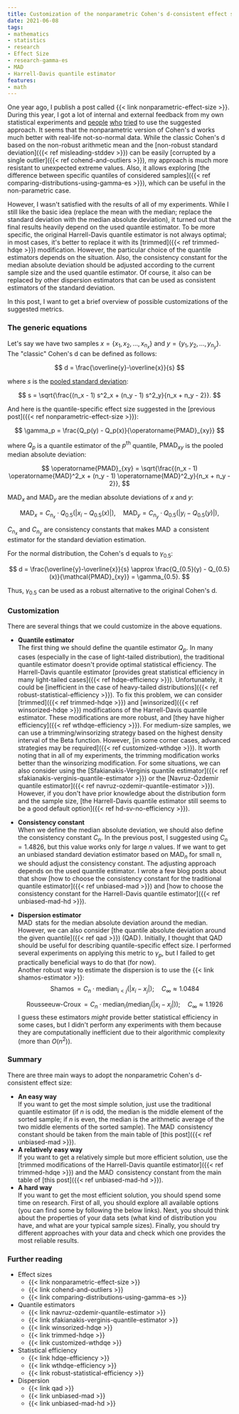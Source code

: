 ```yaml
---
title: Customization of the nonparametric Cohen's d-consistent effect size
date: 2021-06-08
tags:
- mathematics
- statistics
- research
- Effect Size
- research-gamma-es
- MAD
- Harrell-Davis quantile estimator
features:
- math
---
```


One year ago, I publish a post called {{< link nonparametric-effect-size >}}.
During this year, I got a lot of internal and external feedback from
  my own statistical experiments and
  [people](https://twitter.com/ViljamiSairanen/status/1400457118340108293)
  [who](https://sherbold.github.io/autorank/autorank/)
  [tried](https://github.com/Ramon-Diaz/Thesis-Project/blob/85df6b11050c7e05c4394d873585f701a7e3f32e/_util.py#L100)
  to use the suggested approach.
It seems that the nonparametric version of Cohen's d works much better with real-life not-so-normal data.
While the classic Cohen's d based on
  the non-robust arithmetic mean and
  the [non-robust standard deviation]({{< ref misleading-stddev >}})
  can be easily [corrupted by a single outlier]({{< ref cohend-and-outliers >}}),
  my approach is much more resistant to unexpected extreme values.
Also, it allows exploring
  [the difference between specific quantiles of considered samples]({{< ref comparing-distributions-using-gamma-es >}}),
  which can be useful in the non-parametric case.

However, I wasn't satisfied with the results of all of my experiments.
While I still like the basic idea
  (replace the mean with the median; replace the standard deviation with the median absolute deviation),
  it turned out that the final results heavily depend on the used quantile estimator.
To be more specific, the original Harrell-Davis quantile estimator is not always optimal;
  in most cases, it's better to replace it with its [trimmed]({{< ref trimmed-hdqe >}}) modification.
However, the particular choice of the quantile estimators depends on the situation.
Also, the consistency constant for the median absolute deviation
  should be adjusted according to the current sample size and the used quantile estimator.
Of course, it also can be replaced by other dispersion estimators
  that can be used as consistent estimators of the standard deviation.

In this post, I want to get a brief overview of possible customizations of the suggested metrics.

<!--more-->

### The generic equations

Let's say we have two samples $x = \{ x_1, x_2, \ldots, x_{n_x} \}$ and $y = \{ y_1, y_2, \ldots, y_{n_y} \}$.
The "classic" Cohen's d can be defined as follows:

$$
d = \frac{\overline{y}-\overline{x}}{s}
$$

where $s$ is the [pooled standard deviation](https://en.wikipedia.org/wiki/Pooled_standard_deviation):

$$
s = \sqrt{\frac{(n_x - 1) s^2_x + (n_y - 1) s^2_y}{n_x + n_y - 2}}.
$$

And here is the quantile-specific effect size suggested in the [previous post]({{< ref nonparametric-effect-size >}}):

$$
\gamma_p = \frac{Q_p(y) - Q_p(x)}{\operatorname{PMAD}_{xy}}
$$

where $Q_p$ is a quantile estimator of the $p^\textrm{th}$ quantile,
  $\operatorname{PMAD}_{xy}$ is the pooled median absolute deviation:

$$
\operatorname{PMAD}_{xy} = \sqrt{\frac{(n_x - 1) \operatorname{MAD}^2_x + (n_y - 1) \operatorname{MAD}^2_y}{n_x + n_y - 2}},
$$

$\operatorname{MAD}_x$ and $\operatorname{MAD}_y$ are the median absolute deviations of $x$ and $y$:

$$
\operatorname{MAD}_x = C_{n_x} \cdot Q_{0.5}(|x_i - Q_{0.5}(x)|), \quad
\operatorname{MAD}_y = C_{n_y} \cdot Q_{0.5}(|y_i - Q_{0.5}(y)|),
$$

$C_{n_x}$ and $C_{n_y}$ are consistency constants
  that makes $\operatorname{MAD}$ a consistent estimator for the standard deviation estimation.

For the normal distribution, the Cohen's d equals to $\gamma_{0.5}$:

$$
d = \frac{\overline{y}-\overline{x}}{s} \approx \frac{Q_{0.5}(y) - Q_{0.5}(x)}{\mathcal{PMAD}_{xy}} = \gamma_{0.5}.
$$

Thus, $\gamma_{0.5}$ can be used as a robust alternative to the original Cohen's d.

### Customization

There are several things that we could customize in the above equations.

* **Quantile estimator**  
  The first thing we should define the quantile estimator $Q_p$.
  In many cases (especially in the case of light-tailed distribution),
    the traditional quantile estimator doesn't provide optimal statistical efficiency.
  The Harrell-Davis quantile estimator
    [provides great statistical efficiency in many light-tailed cases]({{< ref hdqe-efficiency >}}).
  Unfortunately, it could be [inefficient in the case of heavy-tailed distributions]({{< ref robust-statistical-efficiency >}}).
  To fix this problem, we can consider
    [trimmed]({{< ref trimmed-hdqe >}}) and [winsorized]({{< ref winsorized-hdqe >}}) modifications
    of the Harrell-Davis quantile estimator.
  These modifications are more robust, and [they have higher efficiency]({{< ref wthdqe-efficiency >}}).
  For medium-size samples, we can use a trimming/winsorizing strategy based on the highest density interval of the Beta function.
  However, [in some corner cases, advanced strategies may be required]({{< ref customized-wthdqe >}}).
  It worth noting that in all of my experiments, the trimming modification works better than the winsorizing modification.
  For some situations, we can also consider using
    the [Sfakianakis-Verginis quantile estimator]({{< ref sfakianakis-verginis-quantile-estimator >}}) or
    the [Navruz-Özdemir quantile estimator]({{< ref navruz-ozdemir-quantile-estimator >}}).
  However, if you don't have prior knowledge about the distribution form and the sample size,
    [the Harrell-Davis quantile estimator still seems to be a good default option]({{< ref hd-sv-no-efficiency >}}).
* **Consistency constant**  
  When we define the median absolute deviation, we should also define the consistency constant $C_n$.
  In the previous post, I suggested using $C_n = 1.4826$, but this value works only for large $n$ values.
  If we want to get an unbiased standard deviation estimator based on $\operatorname{MAD}_n$ for small n,
    we should adjust the consistency constant.
  The adjusting approach depends on the used quantile estimator.
  I wrote a few blog posts about that show
    [how to choose the consistency constant for the traditional quantile estimator]({{< ref unbiased-mad >}}) and
    [how to choose the consistency constant for the Harrell-Davis quantile estimator]({{< ref unbiased-mad-hd >}}).
* **Dispersion estimator**  
  $\operatorname{MAD}$ stats for the median absolute deviation around the median.
  However, we can also consider
    [the quantile absolute deviation around the given quantile]({{< ref qad >}}) ($\operatorname{QAD}$).
  Initially, I thought that $\operatorname{QAD}$ should be useful for describing quantile-specific effect size.
  I performed several experiments on applying this metric to $\gamma_p$,
    but I failed to get practically beneficial ways to do that (for now).  
  Another robust way to estimate the dispersion is to use the {{< link shamos-estimator >}}:
    $$
    \operatorname{Shamos} = C_n \cdot \operatorname{median}_{i < j} (|x_i - x_j|); \quad C_{\infty} \approx 1.0484
    $$

    $$
    \operatorname{Rousseeuw-Croux} =
    C_n \cdot \operatorname{median}_{i}
        \Big( \operatorname{median}_{j} \big( |x_i-x_j| \big) \Big); \quad C_{\infty} \approx 1.1926
    $$
  I guess these estimators *might* provide better statistical efficiency in some cases,
    but I didn't perform any experiments with them
    because they are computationally inefficient due to their algorithmic complexity (more than $O(n^2)$).

### Summary

There are three main ways to adopt the nonparametric Cohen's d-consistent effect size:

* **An easy way**  
  If you want to get the most simple solution, just use the traditional quantile estimator
    (if $n$ is odd, the median is the middle element of the sorted sample;
    if $n$ is even, the median is the arithmetic average of the two middle elements of the sorted sample).
  The $\operatorname{MAD}$ consistency constant should be taken from
    the main table of [this post]({{< ref unbiased-mad >}}).
* **A relatively easy way**  
  If you want to get a relatively simple but more efficient solution,
    use the [trimmed modifications of the Harrell-Davis quantile estimator]({{< ref trimmed-hdqe >}}) and
    the $\operatorname{MAD}$ consistency constant from the main table of [this post]({{< ref unbiased-mad-hd >}}).
* **A hard way**  
  If you want to get the most efficient solution, you should spend some time on research.
  First of all, you should explore all available options (you can find some by following the below links).
  Next, you should think about the properties of your data sets
    (what kind of distribution you have, and what are your typical sample sizes).
  Finally, you should try different approaches with your data and check which one provides the most reliable results.

### Further reading

* Effect sizes
  * {{< link nonparametric-effect-size >}}
  * {{< link cohend-and-outliers >}}
  * {{< link comparing-distributions-using-gamma-es >}}
* Quantile estimators
  * {{< link navruz-ozdemir-quantile-estimator >}}
  * {{< link sfakianakis-verginis-quantile-estimator >}}
  * {{< link winsorized-hdqe >}}
  * {{< link trimmed-hdqe >}}
  * {{< link customized-wthdqe >}}
* Statistical efficiency
  * {{< link hdqe-efficiency >}}
  * {{< link wthdqe-efficiency >}}
  * {{< link robust-statistical-efficiency >}}
* Dispersion
  * {{< link qad >}}
  * {{< link unbiased-mad >}}
  * {{< link unbiased-mad-hd >}}